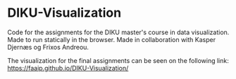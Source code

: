 # DIKU-Visualization
Code for the assignments for the DIKU master's course in data visualization.
Made to run statically in the browser.
Made in collaboration with Kasper Djernæs og Frixos Andreou.

The visualization for the final assignments can be seen on the following link:
https://faaip.github.io/DIKU-Visualization/
